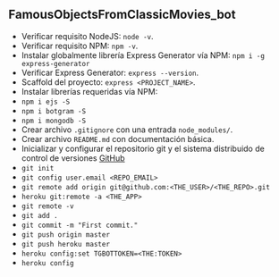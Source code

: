 ## FamousObjectsFromClassicMovies_bot

* Verificar requisito NodeJS: `node -v`.
* Verificar requisito NPM: `npm -v`.
* Instalar globalmente librería Express Generator vía NPM: `npm i -g express-generator`
* Verificar Express Generator: `express --version`.
* Scaffold del proyecto: `express <PROJECT_NAME>`.
* Instalar librerías requeridas vía NPM:
* `npm i ejs -S`
* `npm i botgram -S`
* `npm i mongodb -S`
* Crear archivo `.gitignore` con una entrada `node_modules/`.
* Crear archivo `README.md` con documentación básica.
* Inicializar y configurar el repositorio git y el sistema distribuido de control de versiones [GitHub](https://github.com/)
* `git init`
* `git config user.email <REPO_EMAIL>`
* `git remote add origin git@github.com:<THE_USER>/<THE_REPO>.git`
* `heroku git:remote -a <THE_APP>`
* `git remote -v`
* `git add .`
* `git commit -m "First commit."`
* `git push origin master`
* `git push heroku master`
* `heroku config:set TGBOTTOKEN=<THE:TOKEN>`
* `heroku config`